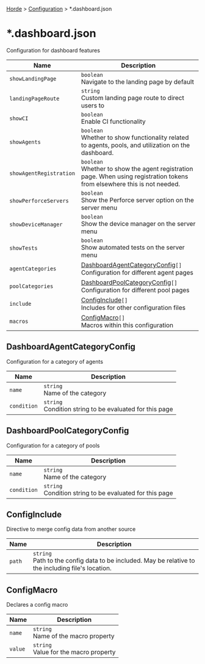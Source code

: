 [Horde](../../../README.md) > [Configuration](../../Config.md) > *.dashboard.json

# *.dashboard.json

Configuration for dashboard features

Name | Description
---- | -----------
`showLandingPage` | `boolean`<br>Navigate to the landing page by default
`landingPageRoute` | `string`<br>Custom landing page route to direct users to
`showCI` | `boolean`<br>Enable CI functionality
`showAgents` | `boolean`<br>Whether to show functionality related to agents, pools, and utilization on the dashboard.
`showAgentRegistration` | `boolean`<br>Whether to show the agent registration page. When using registration tokens from elsewhere this is not needed.
`showPerforceServers` | `boolean`<br>Show the Perforce server option on the server menu
`showDeviceManager` | `boolean`<br>Show the device manager on the server menu
`showTests` | `boolean`<br>Show automated tests on the server menu
`agentCategories` | [DashboardAgentCategoryConfig](#dashboardagentcategoryconfig)`[]`<br>Configuration for different agent pages
`poolCategories` | [DashboardPoolCategoryConfig](#dashboardpoolcategoryconfig)`[]`<br>Configuration for different pool pages
`include` | [ConfigInclude](#configinclude)`[]`<br>Includes for other configuration files
`macros` | [ConfigMacro](#configmacro)`[]`<br>Macros within this configuration

## DashboardAgentCategoryConfig

Configuration for a category of agents

Name | Description
---- | -----------
`name` | `string`<br>Name of the category
`condition` | `string`<br>Condition string to be evaluated for this page

## DashboardPoolCategoryConfig

Configuration for a category of pools

Name | Description
---- | -----------
`name` | `string`<br>Name of the category
`condition` | `string`<br>Condition string to be evaluated for this page

## ConfigInclude

Directive to merge config data from another source

Name | Description
---- | -----------
`path` | `string`<br>Path to the config data to be included. May be relative to the including file's location.

## ConfigMacro

Declares a config macro

Name | Description
---- | -----------
`name` | `string`<br>Name of the macro property
`value` | `string`<br>Value for the macro property
